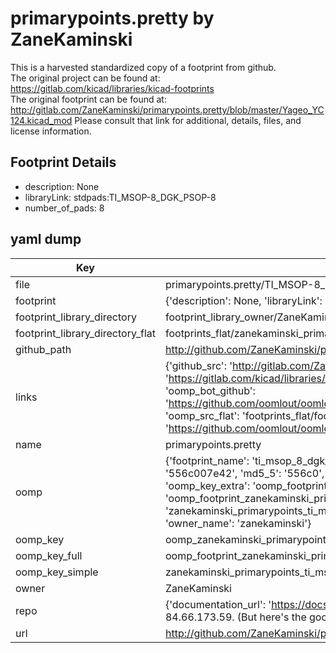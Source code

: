 # primarypoints.pretty by ZaneKaminski  
This is a harvested standardized copy of a footprint from github.  
The original project can be found at:  
https://gitlab.com/kicad/libraries/kicad-footprints  
The original footprint can be found at:
http://gitlab.com/ZaneKaminski/primarypoints.pretty/blob/master/Yageo_YC124.kicad_mod
Please consult that link for additional, details, files, and license information.  
## Footprint Details
* description: None  
* libraryLink: stdpads:TI_MSOP-8_DGK_PSOP-8  
* number_of_pads: 8  
## yaml dump  
| Key | Value |  
| --- | --- |  
| file | primarypoints.pretty/TI_MSOP-8_DGK_PSOP-8.kicad_mod |  
| footprint | {'description': None, 'libraryLink': 'stdpads:TI_MSOP-8_DGK_PSOP-8', 'number_of_pads': 8} |  
| footprint_library_directory | footprint_library_owner/ZaneKaminski_primarypoints.pretty |  
| footprint_library_directory_flat | footprints_flat/zanekaminski_primarypoints_ti_msop_8_dgk_psop_8/working |  
| github_path | http://github.com/ZaneKaminski/primarypoints.pretty/blob/master/TI_MSOP-8_DGK_PSOP-8.kicad_mod |  
| links | {'github_src': 'http://gitlab.com/ZaneKaminski/primarypoints.pretty/blob/master/Yageo_YC124.kicad_mod', 'github_src_repo': 'https://gitlab.com/kicad/libraries/kicad-footprints', 'oomp_bot': 'footprints/zanekaminski_primarypoints_ti_msop_8_dgk_psop_8/working', 'oomp_bot_github': 'https://github.com/oomlout/oomlout_oomp_footprint_bot/tree/main/footprints/zanekaminski_primarypoints_ti_msop_8_dgk_psop_8/working', 'oomp_src_flat': 'footprints_flat/footprints_flat/zanekaminski_primarypoints_ti_msop_8_dgk_psop_8/working', 'oomp_src_flat_github': 'https://github.com/oomlout/oomlout_oomp_footprint_src/tree/main/footprints_flat/zanekaminski_primarypoints_ti_msop_8_dgk_psop_8/working'} |  
| name | primarypoints.pretty |  
| oomp | {'footprint_name': 'ti_msop_8_dgk_psop_8', 'library_name': 'primarypoints', 'md5': '556c007e428cb6941b9dab27ba87a539', 'md5_10': '556c007e42', 'md5_5': '556c0', 'md5_6': '556c00', 'oomp_key': 'oomp_zanekaminski_primarypoints_ti_msop_8_dgk_psop_8', 'oomp_key_extra': 'oomp_footprint_zanekaminski_primarypoints_ti_msop_8_dgk_psop_8', 'oomp_key_full': 'oomp_footprint_zanekaminski_primarypoints_ti_msop_8_dgk_psop_8_556c00', 'oomp_key_simple': 'zanekaminski_primarypoints_ti_msop_8_dgk_psop_8', 'original_filename': 'primarypoints.pretty/TI_MSOP-8_DGK_PSOP-8.kicad_mod', 'owner_name': 'zanekaminski'} |  
| oomp_key | oomp_zanekaminski_primarypoints_ti_msop_8_dgk_psop_8 |  
| oomp_key_full | oomp_footprint_zanekaminski_primarypoints_ti_msop_8_dgk_psop_8 |  
| oomp_key_simple | zanekaminski_primarypoints_ti_msop_8_dgk_psop_8 |  
| owner | ZaneKaminski |  
| repo | {'documentation_url': 'https://docs.github.com/rest/overview/resources-in-the-rest-api#rate-limiting', 'message': "API rate limit exceeded for 84.66.173.59. (But here's the good news: Authenticated requests get a higher rate limit. Check out the documentation for more details.)"} |  
| url | http://github.com/ZaneKaminski/primarypoints.pretty |  

